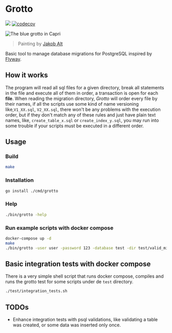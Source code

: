 # Grotto

![](https://github.com/eaneto/grotto/workflows/Grotto%20CI/badge.svg)
[![codecov](https://codecov.io/gh/eaneto/grotto/branch/main/graph/badge.svg)](https://codecov.io/gh/eaneto/grotto)

![The blue grotto in Capri](https://upload.wikimedia.org/wikipedia/commons/e/eb/Heinrich_Jakob_Fried_-_Die_Blaue_Grotte_auf_Capri.jpg)
> Painting by [Jakob Alt](https://de.wikipedia.org/wiki/Jakob_Alt)

Basic tool to manage database migrations for PostgreSQL inspired by
[Flyway](https://flywaydb.org/).

## How it works

The program will read all sql files for a given directory, break all
statements in the file and execute all of them in order, a transaction
is open for each **file**. When reading the migration directory,
*Grotto* will order every file by their names, if all the scripts use
some kind of name versioning like,`V1_XX.sql`, `V2_XX.sql`, there
won't be any problems with the execution order, but if they don't
match any of these rules and just have plain text names, like,
`create_table_x.sql` or `create_index_y.sql`, you may run into some
trouble if your scripts must be executed in a different order.

## Usage

### Build

```bash
make
```

### Installation

```bash
go install ./cmd/grotto
```

### Help

```bash
./bin/grotto -help
```

### Run example scripts with docker compose

```bash
docker-compose up -d
make
./bin/grotto -user user -password 123 -database test -dir test/valid_migration
```

## Basic integration tests with docker compose

There is a very simple shell script that runs docker compose, compiles
and runs the grotto test for some scripts under de `test` directory.

```bash
./test/integration_tests.sh
```

## TODOs

- Enhance integration tests with psql validations, like validating a
  table was created, or some data was inserted only once.
